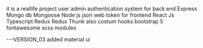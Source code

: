 it is a reallife project user admin authentication system for back end Express Mongo db Mongoose Node js json web token for frontend React Js Typescript Redux Redux Thunk also costum hooks bootstrap 5 fontawesome scss modules

---VERSION_03 added material ui